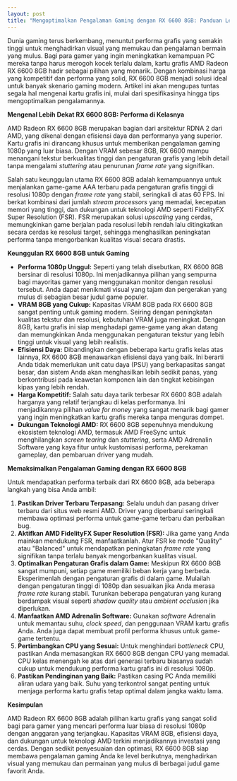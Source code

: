 ```yaml
---
layout: post
title: "Mengoptimalkan Pengalaman Gaming dengan RX 6600 8GB: Panduan Lengkap"
---
```


Dunia gaming terus berkembang, menuntut performa grafis yang semakin tinggi untuk menghadirkan visual yang memukau dan pengalaman bermain yang mulus. Bagi para gamer yang ingin meningkatkan kemampuan PC mereka tanpa harus merogoh kocek terlalu dalam, kartu grafis AMD Radeon RX 6600 8GB hadir sebagai pilihan yang menarik. Dengan kombinasi harga yang kompetitif dan performa yang solid, RX 6600 8GB menjadi solusi ideal untuk banyak skenario gaming modern. Artikel ini akan mengupas tuntas segala hal mengenai kartu grafis ini, mulai dari spesifikasinya hingga tips mengoptimalkan pengalamannya.

**Mengenal Lebih Dekat RX 6600 8GB: Performa di Kelasnya**

AMD Radeon RX 6600 8GB merupakan bagian dari arsitektur RDNA 2 dari AMD, yang dikenal dengan efisiensi daya dan performanya yang superior. Kartu grafis ini dirancang khusus untuk memberikan pengalaman gaming 1080p yang luar biasa. Dengan VRAM sebesar 8GB, RX 6600 mampu menangani tekstur berkualitas tinggi dan pengaturan grafis yang lebih detail tanpa mengalami *stuttering* atau penurunan *frame rate* yang signifikan.

Salah satu keunggulan utama RX 6600 8GB adalah kemampuannya untuk menjalankan game-game AAA terbaru pada pengaturan grafis tinggi di resolusi 1080p dengan *frame rate* yang stabil, seringkali di atas 60 FPS. Ini berkat kombinasi dari jumlah *stream processors* yang memadai, kecepatan memori yang tinggi, dan dukungan untuk teknologi AMD seperti FidelityFX Super Resolution (FSR). FSR merupakan solusi *upscaling* yang cerdas, memungkinkan game berjalan pada resolusi lebih rendah lalu ditingkatkan secara cerdas ke resolusi target, sehingga menghasilkan peningkatan performa tanpa mengorbankan kualitas visual secara drastis.

**Keunggulan RX 6600 8GB untuk Gaming**

*   **Performa 1080p Unggul:** Seperti yang telah disebutkan, RX 6600 8GB bersinar di resolusi 1080p. Ini menjadikannya pilihan yang sempurna bagi mayoritas gamer yang menggunakan monitor dengan resolusi tersebut. Anda dapat menikmati visual yang tajam dan pergerakan yang mulus di sebagian besar judul game populer.
*   **VRAM 8GB yang Cukup:** Kapasitas VRAM 8GB pada RX 6600 8GB sangat penting untuk gaming modern. Seiring dengan peningkatan kualitas tekstur dan resolusi, kebutuhan VRAM juga meningkat. Dengan 8GB, kartu grafis ini siap menghadapi game-game yang akan datang dan memungkinkan Anda menggunakan pengaturan tekstur yang lebih tinggi untuk visual yang lebih realistis.
*   **Efisiensi Daya:** Dibandingkan dengan beberapa kartu grafis kelas atas lainnya, RX 6600 8GB menawarkan efisiensi daya yang baik. Ini berarti Anda tidak memerlukan unit catu daya (PSU) yang berkapasitas sangat besar, dan sistem Anda akan menghasilkan lebih sedikit panas, yang berkontribusi pada keawetan komponen lain dan tingkat kebisingan kipas yang lebih rendah.
*   **Harga Kompetitif:** Salah satu daya tarik terbesar RX 6600 8GB adalah harganya yang relatif terjangkau di kelas performanya. Ini menjadikannya pilihan *value for money* yang sangat menarik bagi gamer yang ingin meningkatkan kartu grafis mereka tanpa menguras dompet.
*   **Dukungan Teknologi AMD:** RX 6600 8GB sepenuhnya mendukung ekosistem teknologi AMD, termasuk AMD FreeSync untuk menghilangkan *screen tearing* dan *stuttering*, serta AMD Adrenalin Software yang kaya fitur untuk kustomisasi performa, perekaman gameplay, dan pembaruan driver yang mudah.

**Memaksimalkan Pengalaman Gaming dengan RX 6600 8GB**

Untuk mendapatkan performa terbaik dari RX 6600 8GB, ada beberapa langkah yang bisa Anda ambil:

1.  **Pastikan Driver Terbaru Terpasang:** Selalu unduh dan pasang driver terbaru dari situs web resmi AMD. Driver yang diperbarui seringkali membawa optimasi performa untuk game-game terbaru dan perbaikan bug.
2.  **Aktifkan AMD FidelityFX Super Resolution (FSR):** Jika game yang Anda mainkan mendukung FSR, manfaatkanlah. Atur FSR ke mode "Quality" atau "Balanced" untuk mendapatkan peningkatan *frame rate* yang signifikan tanpa terlalu banyak mengorbankan kualitas visual.
3.  **Optimalkan Pengaturan Grafis dalam Game:** Meskipun RX 6600 8GB sangat mumpuni, setiap game memiliki beban kerja yang berbeda. Eksperimenlah dengan pengaturan grafis di dalam game. Mulailah dengan pengaturan tinggi di 1080p dan sesuaikan jika Anda merasa *frame rate* kurang stabil. Turunkan beberapa pengaturan yang kurang berdampak visual seperti *shadow quality* atau *ambient occlusion* jika diperlukan.
4.  **Manfaatkan AMD Adrenalin Software:** Gunakan *software* Adrenalin untuk memantau suhu, *clock speed*, dan penggunaan VRAM kartu grafis Anda. Anda juga dapat membuat profil performa khusus untuk game-game tertentu.
5.  **Pertimbangkan CPU yang Sesuai:** Untuk menghindari *bottleneck* CPU, pastikan Anda memasangkan RX 6600 8GB dengan CPU yang memadai. CPU kelas menengah ke atas dari generasi terbaru biasanya sudah cukup untuk mendukung performa kartu grafis ini di resolusi 1080p.
6.  **Pastikan Pendinginan yang Baik:** Pastikan casing PC Anda memiliki aliran udara yang baik. Suhu yang terkontrol sangat penting untuk menjaga performa kartu grafis tetap optimal dalam jangka waktu lama.

**Kesimpulan**

AMD Radeon RX 6600 8GB adalah pilihan kartu grafis yang sangat solid bagi para gamer yang mencari performa luar biasa di resolusi 1080p dengan anggaran yang terjangkau. Kapasitas VRAM 8GB, efisiensi daya, dan dukungan untuk teknologi AMD terkini menjadikannya investasi yang cerdas. Dengan sedikit penyesuaian dan optimasi, RX 6600 8GB siap membawa pengalaman gaming Anda ke level berikutnya, menghadirkan visual yang memukau dan permainan yang mulus di berbagai judul game favorit Anda.
